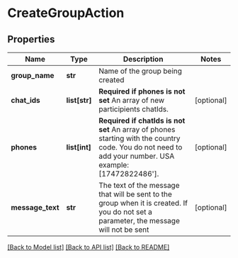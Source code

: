 # CreateGroupAction

## Properties
Name | Type | Description | Notes
------------ | ------------- | ------------- | -------------
**group_name** | **str** | Name of the group being created | 
**chat_ids** | **list[str]** | **Required if phones is not set**  An array of new participients chatIds.  | [optional] 
**phones** | **list[int]** | **Required if chatIds is not set**  An array of phones starting with the country code. You do not need to add your number.   USA example: [17472822486&#39;]. | [optional] 
**message_text** | **str** | The text of the message that will be sent to the group when it is created. If you do not set a parameter, the message will not be sent | [optional] 

[[Back to Model list]](../README.md#documentation-for-models) [[Back to API list]](../README.md#documentation-for-api-endpoints) [[Back to README]](../README.md)


